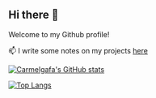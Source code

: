 ## Hi there 👋

Welcome to my Github profile!

📫 I write some notes on my projects [here](http://carmelgafa.com)


[![Carmelgafa's GitHub stats](https://github-readme-stats.vercel.app/api?username=carmelgafa&count_private=true&show_icons=true&theme=dracula)](https://github.com/carmelgafa/github-readme-stats)

[![Top Langs](https://github-readme-stats.vercel.app/api/top-langs/?username=carmelgafa&langs_count=8&theme=dracula)](https://github.com/anuraghazra/github-readme-stats)


<!--
**carmelgafa/carmelgafa** is a ✨ _special_ ✨ repository because its `README.md` (this file) appears on your GitHub profile.

Here are some ideas to get you started:

- 🔭 I’m currently working on ...
- 🌱 I’m currently learning ...
- 👯 I’m looking to collaborate on ...
- 🤔 I’m looking for help with ...
- 💬 Ask me about ...
- 📫 How to reach me: ...
- 😄 Pronouns: ...
- ⚡ Fun fact: ...
-->
